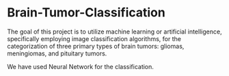 # Brain-Tumor-Classification

The goal of this project is to utilize machine learning or artificial intelligence, specifically employing image classification algorithms, 
for the categorization of three primary types of brain tumors: gliomas, meningiomas, and pituitary tumors. 

We have used Neural Network for the classification.
